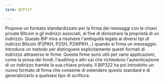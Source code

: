 ```yaml
---
term: BIP137

---
```

Propone un formato standardizzato per la firma dei messaggi con le chiavi private Bitcoin e gli indirizzi associati, al fine di dimostrare la proprietà di un indirizzo. Questo BIP mira a risolvere l'ambiguità legata ai diversi tipi di indirizzi Bitcoin (P2PKH, P2SH, P2WPKH...) quando si firma un messaggio. Introduce un metodo per distinguere esplicitamente questi formati di indirizzo attraverso le firme. Queste firme sono utili per varie applicazioni, come la prova dei fondi, l'auditing e altri usi che richiedono l'autenticazione di un indirizzo tramite la sua chiave privata. Il BIP322 ha poi introdotto un nuovo formato di firma che consente di estendere questo standard e di generalizzarlo a qualsiasi tipo di scrittura.